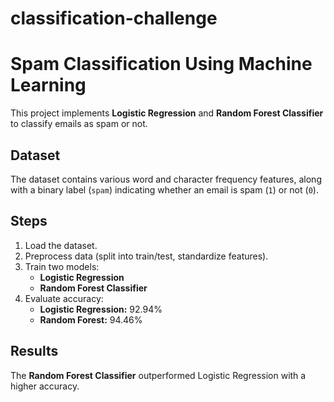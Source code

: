 # classification-challenge
# Spam Classification Using Machine Learning

This project implements **Logistic Regression** and **Random Forest Classifier** to classify emails as spam or not.

## Dataset
The dataset contains various word and character frequency features, along with a binary label (`spam`) indicating whether an email is spam (`1`) or not (`0`).

## Steps
1. Load the dataset.
2. Preprocess data (split into train/test, standardize features).
3. Train two models:
   - **Logistic Regression**
   - **Random Forest Classifier**
4. Evaluate accuracy:
   - **Logistic Regression:** 92.94%
   - **Random Forest:** 94.46%

## Results
The **Random Forest Classifier** outperformed Logistic Regression with a higher accuracy.

